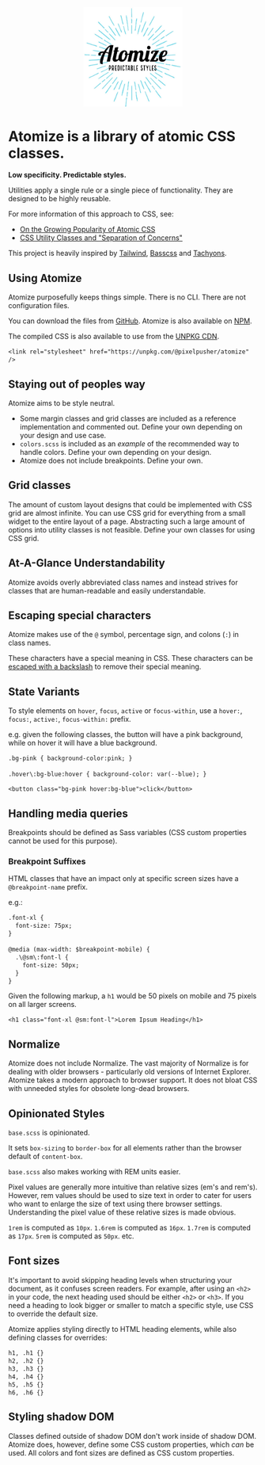 <p align="center"><img width="200" src="./atomize.jpg"></p>

# Atomize is a library of atomic CSS classes.

**Low specificity. Predictable styles.**

Utilities apply a single rule or a single piece of functionality. They are designed to be highly reusable.

For more information of this approach to CSS, see:

- [On the Growing Popularity of Atomic CSS
  ](https://css-tricks.com/growing-popularity-atomic-css/)
- [CSS Utility Classes and "Separation of Concerns"
  ](https://adamwathan.me/css-utility-classes-and-separation-of-concerns/)

This project is heavily inspired by [Tailwind](https://tailwindcss.com/docs/what-is-tailwind/), [Basscss](http://basscss.com/) and [Tachyons](https://tachyons.io/).

## Using Atomize

Atomize purposefully keeps things simple. There is no CLI. There are not configuration files.

You can download the files from [GitHub](https://github.com/o-t-w/atomize).
Atomize is also available on [NPM](https://www.npmjs.com/package/@pixelpusher/atomize).

The compiled CSS is also available to use from the [UNPKG CDN](https://unpkg.com/).

```
<link rel="stylesheet" href="https://unpkg.com/@pixelpusher/atomize" />
```

## Staying out of peoples way

Atomize aims to be style neutral.

- Some margin classes and grid classes are included as a reference implementation and commented out. Define your own depending on your design and use case.
- `colors.scss` is included as an _example_ of the recommended way to handle colors. Define your own depending on your design.
- Atomize does not include breakpoints. Define your own.

## Grid classes

The amount of custom layout designs that could be implemented with CSS grid are almost infinite. You can use CSS grid for everything from a small widget to the entire layout of a page. Abstracting such a large amount of options into utility classes is not feasible. Define your own classes for using CSS grid.

## At-A-Glance Understandability

Atomize avoids overly abbreviated class names and instead strives for classes that are human-readable and easily understandable.

## Escaping special characters

Atomize makes use of the `@` symbol, percentage sign, and colons (`:`) in class names.

These characters have a special meaning in CSS. These characters can be [escaped with a backslash](https://mathiasbynens.be/notes/css-escapes) to remove their special meaning.

## State Variants

To style elements on `hover`, `focus`, `active` or `focus-within`, use a `hover:`, `focus:`, `active:`, `focus-within:` prefix.

e.g. given the following classes, the button will have a pink background, while on hover it will have a blue background.

```
.bg-pink { background-color:pink; }

.hover\:bg-blue:hover { background-color: var(--blue); }
```

```
<button class="bg-pink hover:bg-blue">click</button>
```

## Handling media queries

Breakpoints should be defined as Sass variables (CSS custom properties cannot be used for this purpose).

### Breakpoint Suffixes

HTML classes that have an impact only at specific screen sizes have a `@breakpoint-name` prefix.

e.g.:

```
.font-xl {
  font-size: 75px;
}

@media (max-width: $breakpoint-mobile) {
  .\@sm\:font-l {
    font-size: 50px;
  }
}
```

Given the following markup, a `h1` would be 50 pixels on mobile and 75 pixels on all larger screens.

```
<h1 class="font-xl @sm:font-l">Lorem Ipsum Heading</h1>
```

## Normalize

Atomize does not include Normalize. The vast majority of Normalize is for dealing with older browsers - particularly old versions of Internet Explorer. Atomize takes a modern approach to browser support. It does not bloat CSS with unneeded styles for obsolete long-dead browsers.

## Opinionated Styles

`base.scss` is opinionated.

It sets `box-sizing` to `border-box` for all elements rather than the browser default of `content-box`.

`base.scss` also makes working with REM units easier.

Pixel values are generally more intuitive than relative sizes (em's and rem's). However, rem values should be used to size text in order to cater for users who want to enlarge the size of text using there browser settings. Understanding the pixel value of these relative sizes is made obvious.

`1rem` is computed as `10px`. `1.6rem` is computed as `16px`. `1.7rem` is computed as `17px`. `5rem` is computed as `50px`. etc.

## Font sizes

It's important to avoid skipping heading levels when structuring your document, as it confuses screen readers. For example, after using an `<h2>` in your code, the next heading used should be either `<h2>` or `<h3>`. If you need a heading to look bigger or smaller to match a specific style, use CSS to override the default size.

Atomize applies styling directly to HTML heading elements, while also defining classes for overrides:

```
h1, .h1 {}
h2, .h2 {}
h3, .h3 {}
h4, .h4 {}
h5, .h5 {}
h6, .h6 {}
```

## Styling shadow DOM

Classes defined outside of shadow DOM don't work inside of shadow DOM. Atomize does, however, define some CSS custom properties, which _can_ be used. All colors and font sizes are defined as CSS custom properties.
